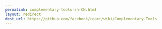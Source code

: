 ```yaml
---
permalink: complementary-tools-zh-CN.html
layout: redirect
dest_url: https://github.com/facebook/react/wiki/Complementary-Tools
---
```

